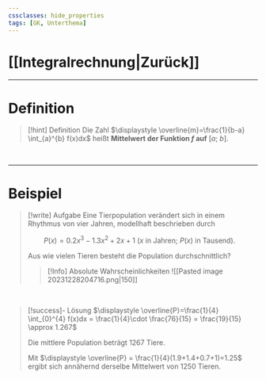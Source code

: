```yaml
---
cssclasses: hide_properties
tags: [GK, Unterthema]
---
```


# [[Integralrechnung|Zurück]]

___
# Definition

>[!hint] Definition
>Die Zahl $\displaystyle \overline{m}=\frac{1}{b-a} \int_{a}^{b} f(x)dx$ heißt **Mittelwert der Funktion $f$ auf** $[a;\ b]$.

<br>

___
# Beispiel

>[!write] Aufgabe
> Eine Tierpopulation verändert sich in einem Rhythmus von vier Jahren, modellhaft beschrieben durch 
> 
> $\qquad P(x)=0.2x^{3}-1.3x^{2}+2x+1$ ($x$ in Jahren; $P(x)$ in Tausend).
> 
> Aus wie vielen Tieren besteht die Population durchschnittlich? 
> 
>>[!Info] Absolute Wahrscheinlichkeiten
>>![[Pasted image 20231228204716.png|150]]

<br>

>[!success]- Lösung
>$\displaystyle \overline{P}=\frac{1}{4} \int_{0}^{4} f(x)dx = \frac{1}{4}\cdot \frac{76}{15} = \frac{19}{15} \approx 1.267$ 
>
>Die mittlere Population beträgt 1267 Tiere.
>
>Mit $\displaystyle \overline{P} = \frac{1}{4}(1.9+1.4+0.7+1)=1.25$ ergibt sich annähernd derselbe Mittelwert von 1250 Tieren.

<br>

